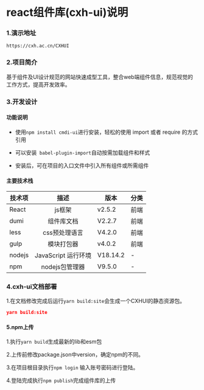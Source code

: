 # react组件库(cxh-ui)说明

### 1.演示地址

```
https://cxh.ac.cn/CXHUI
```



### 2.项目简介

​		基于组件及UI设计规范的网站快速成型工具，整合web端组件信息，规范视觉的工作方式，提高开发效率。 

### 3.开发设计

#### 功能说明

- 使用`npm install cmdi-ui`进行安装，轻松的使用 import 或者 require 的方式引用

- 可以安装` babel-plugin-import`自动按需加载组件和样式
- 安装后，可在项目的入口文件中引入所有组件或所需组件

#### 主要技术栈

| 技术项 |        描述         | 版本     | 分类 |
| ------ | :-----------------: | -------- | ---- |
| React  |    js框架     | v2.5.2   | 前端 |
| dumi   |     组件库文档      | V2.2.7   | 前端 |
| less   |    css预处理语言    | V4.2.0   | 前端 |
| gulp   |     模块打包器      | v4.0.2   | 前端 |
| nodejs | JavaScript 运行环境 | V18.14.2 | -    |
| npm    |   nodejs包管理器    | V9.5.0   | -    |

### 4.cxh-ui文档部署

1.在文档修改完成后运行`yarn build:site`会生成一个CXHUI的静态资源包。

```json
yarn build:site
```

#### 5.npm上传

1.执行`yarn build`生成最新的lib和esm包

2.上传前修改package.json中version，确定npm的不同。

3.在项目根目录执行`npm login` 输入账号密码进行登陆。

4.登陆完成执行`npm publish`完成组件库的上传

